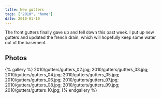 ```yaml
---
title: New gutters
tags: ["2010", "home"]
date: 2010-01-10
---
```

The front gutters finally gave up and fell down this past week.  I put up new gutters and updated the french drain, which will hopefully keep some water out of the basement.

## Photos 

{% gallery %} 
2010/gutters/gutters_02.jpg;
2010/gutters/gutters_03.jpg;
2010/gutters/gutters_04.jpg;
2010/gutters/gutters_05.jpg;
2010/gutters/gutters_06.jpg;
2010/gutters/gutters_07.jpg;
2010/gutters/gutters_08.jpg;
2010/gutters/gutters_09.jpg;
2010/gutters/gutters_10.jpg;
{% endgallery %}
